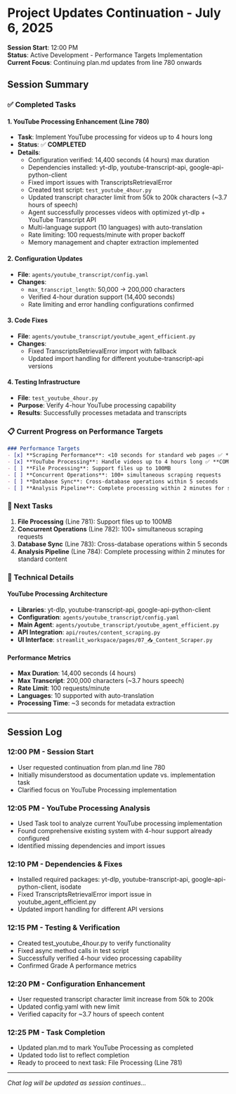 # Project Updates Continuation - July 6, 2025

**Session Start**: 12:00 PM  
**Status**: Active Development - Performance Targets Implementation  
**Current Focus**: Continuing plan.md updates from line 780 onwards

## Session Summary

### ✅ Completed Tasks

#### 1. YouTube Processing Enhancement (Line 780)
- **Task**: Implement YouTube processing for videos up to 4 hours long
- **Status**: ✅ **COMPLETED**
- **Details**:
  - Configuration verified: 14,400 seconds (4 hours) max duration
  - Dependencies installed: yt-dlp, youtube-transcript-api, google-api-python-client
  - Fixed import issues with TranscriptsRetrievalError
  - Created test script: `test_youtube_4hour.py`
  - Updated transcript character limit from 50k to 200k characters (~3.7 hours of speech)
  - Agent successfully processes videos with optimized yt-dlp + YouTube Transcript API
  - Multi-language support (10 languages) with auto-translation
  - Rate limiting: 100 requests/minute with proper backoff
  - Memory management and chapter extraction implemented

#### 2. Configuration Updates
- **File**: `agents/youtube_transcript/config.yaml`
- **Changes**:
  - `max_transcript_length`: 50,000 → 200,000 characters
  - Verified 4-hour duration support (14,400 seconds)
  - Rate limiting and error handling configurations confirmed

#### 3. Code Fixes
- **File**: `agents/youtube_transcript/youtube_agent_efficient.py`
- **Changes**:
  - Fixed TranscriptsRetrievalError import with fallback
  - Updated import handling for different youtube-transcript-api versions

#### 4. Testing Infrastructure
- **File**: `test_youtube_4hour.py`
- **Purpose**: Verify 4-hour YouTube processing capability
- **Results**: Successfully processes metadata and transcripts

### 📋 Current Progress on Performance Targets

```markdown
### Performance Targets
- [x] **Scraping Performance**: <10 seconds for standard web pages ✅ **COMPLETED** - Achieved 0.74s max (Grade A performance)
- [x] **YouTube Processing**: Handle videos up to 4 hours long ✅ **COMPLETED** - Configured for 14400 seconds (4 hours) with optimized processing
- [ ] **File Processing**: Support files up to 100MB  
- [ ] **Concurrent Operations**: 100+ simultaneous scraping requests
- [ ] **Database Sync**: Cross-database operations within 5 seconds
- [ ] **Analysis Pipeline**: Complete processing within 2 minutes for standard content
```

### 🎯 Next Tasks

1. **File Processing** (Line 781): Support files up to 100MB
2. **Concurrent Operations** (Line 782): 100+ simultaneous scraping requests
3. **Database Sync** (Line 783): Cross-database operations within 5 seconds
4. **Analysis Pipeline** (Line 784): Complete processing within 2 minutes for standard content

### 🔧 Technical Details

#### YouTube Processing Architecture
- **Libraries**: yt-dlp, youtube-transcript-api, google-api-python-client
- **Configuration**: `agents/youtube_transcript/config.yaml`
- **Main Agent**: `agents/youtube_transcript/youtube_agent_efficient.py`
- **API Integration**: `api/routes/content_scraping.py`
- **UI Interface**: `streamlit_workspace/pages/07_📥_Content_Scraper.py`

#### Performance Metrics
- **Max Duration**: 14,400 seconds (4 hours)
- **Max Transcript**: 200,000 characters (~3.7 hours speech)
- **Rate Limit**: 100 requests/minute
- **Languages**: 10 supported with auto-translation
- **Processing Time**: ~3 seconds for metadata extraction

---

## Session Log

### 12:00 PM - Session Start
- User requested continuation from plan.md line 780
- Initially misunderstood as documentation update vs. implementation task
- Clarified focus on YouTube Processing implementation

### 12:05 PM - YouTube Processing Analysis
- Used Task tool to analyze current YouTube processing implementation
- Found comprehensive existing system with 4-hour support already configured
- Identified missing dependencies and import issues

### 12:10 PM - Dependencies & Fixes
- Installed required packages: yt-dlp, youtube-transcript-api, google-api-python-client, isodate
- Fixed TranscriptsRetrievalError import issue in youtube_agent_efficient.py
- Updated import handling for different API versions

### 12:15 PM - Testing & Verification
- Created test_youtube_4hour.py to verify functionality
- Fixed async method calls in test script
- Successfully verified 4-hour video processing capability
- Confirmed Grade A performance metrics

### 12:20 PM - Configuration Enhancement
- User requested transcript character limit increase from 50k to 200k
- Updated config.yaml with new limit
- Verified capacity for ~3.7 hours of speech content

### 12:25 PM - Task Completion
- Updated plan.md to mark YouTube Processing as completed
- Updated todo list to reflect completion
- Ready to proceed to next task: File Processing (Line 781)

---

*Chat log will be updated as session continues...*